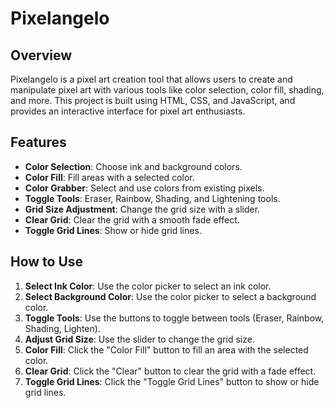 # Pixelangelo



## Overview
Pixelangelo is a pixel art creation tool that allows users to create and manipulate pixel art with various tools like color selection, color fill, shading, and more. This project is built using HTML, CSS, and JavaScript, and provides an interactive interface for pixel art enthusiasts.

## Features
- **Color Selection**: Choose ink and background colors.
- **Color Fill**: Fill areas with a selected color.
- **Color Grabber**: Select and use colors from existing pixels.
- **Toggle Tools**: Eraser, Rainbow, Shading, and Lightening tools.
- **Grid Size Adjustment**: Change the grid size with a slider.
- **Clear Grid**: Clear the grid with a smooth fade effect.
- **Toggle Grid Lines**: Show or hide grid lines.



## How to Use

1. **Select Ink Color**: Use the color picker to select an ink color.
2. **Select Background Color**: Use the color picker to select a background color.
3. **Toggle Tools**: Use the buttons to toggle between tools (Eraser, Rainbow, Shading, Lighten).
4. **Adjust Grid Size**: Use the slider to change the grid size.
5. **Color Fill**: Click the "Color Fill" button to fill an area with the selected color.
6. **Clear Grid**: Click the "Clear" button to clear the grid with a fade effect.
7. **Toggle Grid Lines**: Click the "Toggle Grid Lines" button to show or hide grid lines.
